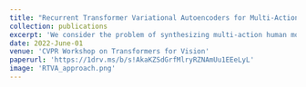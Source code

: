 ```yaml
---
title: "Recurrent Transformer Variational Autoencoders for Multi-Action Motion Synthesis"
collection: publications
excerpt: 'We consider the problem of synthesizing multi-action human motion sequences of arbitrary lengths. Existing approaches have mastered motion sequence generation in single action scenarios, but fail to generalize to multi-action and arbitrary-length sequences. We fill this gap by proposing a novel efficient approach that leverages the expressiveness of Recurrent Transformers and generative richness of conditional Variational Autoencoders. The proposed iterative approach is able to generate smooth and realistic human motion sequences with an arbitrary number of actions and frames while doing so in linear space and time. We train and evaluate the proposed approach on PROX dataset which we augment with ground-truth action labels. Experimental evaluation shows significant improvements in FID score and semantic consistency metrics compared to the state-of-the-art.'
date: 2022-June-01
venue: 'CVPR Workshop on Transformers for Vision'
paperurl: 'https://1drv.ms/b/s!AkaKZSdGrfMlryRZNAmUu1EEeLyL'
image: 'RTVA_approach.png'
---
```

